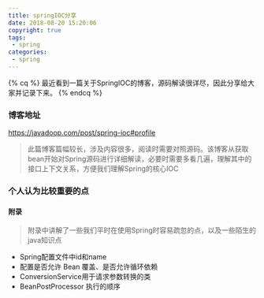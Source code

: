 ```yaml
---
title: springIOC分享
date: 2018-08-20 15:20:06
copyright: true
tags:
 - spring
categories:
 - spring
---
```


{% cq %} 
最近看到一篇关于SpringIOC的博客，源码解读很详尽，因此分享给大家并记录下来。
{% endcq %}
<!-- more -->

### 博客地址
<https://javadoop.com/post/spring-ioc#profile>

>此篇博客篇幅较长，涉及内容很多，阅读时需要对照源码。该博客从获取bean开始对Spring源码进行详细解读，必要时需要多看几遍，理解其中的接口上下文关系，方便我们理解Spring的核心IOC

### 个人认为比较重要的点

#### 附录
> 附录中讲解了一些我们平时在使用Spring时容易疏忽的点，以及一些陌生的java知识点 
- Spring配置文件中id和name
- 配置是否允许 Bean 覆盖、是否允许循环依赖
- ConversionService用于请求参数转换的类
- BeanPostProcessor 执行的顺序